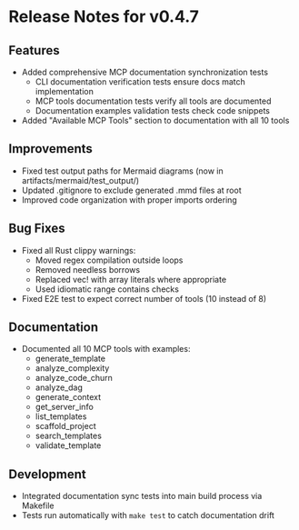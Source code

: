 # Release Notes for v0.4.7

## Features
- Added comprehensive MCP documentation synchronization tests
  - CLI documentation verification tests ensure docs match implementation
  - MCP tools documentation tests verify all tools are documented
  - Documentation examples validation tests check code snippets
- Added "Available MCP Tools" section to documentation with all 10 tools

## Improvements
- Fixed test output paths for Mermaid diagrams (now in artifacts/mermaid/test_output/)
- Updated .gitignore to exclude generated .mmd files at root
- Improved code organization with proper imports ordering

## Bug Fixes
- Fixed all Rust clippy warnings:
  - Moved regex compilation outside loops
  - Removed needless borrows
  - Replaced vec! with array literals where appropriate
  - Used idiomatic range contains checks
- Fixed E2E test to expect correct number of tools (10 instead of 8)

## Documentation
- Documented all 10 MCP tools with examples:
  - generate_template
  - analyze_complexity
  - analyze_code_churn
  - analyze_dag
  - generate_context
  - get_server_info
  - list_templates
  - scaffold_project
  - search_templates
  - validate_template

## Development
- Integrated documentation sync tests into main build process via Makefile
- Tests run automatically with `make test` to catch documentation drift